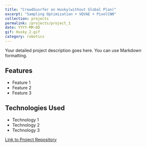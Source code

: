 ```yaml
---
title: "CrowdSusrfer on Husky(without Global Plan)"
excerpt: "Sampling Optimization + VQVAE + PixelCNN"
collection: projects
permalink: /projects/project_1
date: YYYY-MM-DD
gif: Husky_2.gif
category: robotics
---
```


Your detailed project description goes here. You can use Markdown formatting.

## Features

- Feature 1
- Feature 2
- Feature 3

## Technologies Used

- Technology 1
- Technology 2
- Technology 3

[Link to Project Repository](https://github.com/yourusername/project-repo)